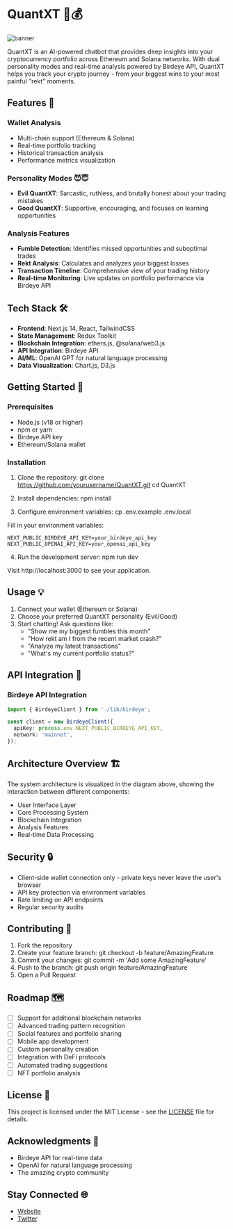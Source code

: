 # QuantXT 🤖💰
![banner](https://github.com/user-attachments/assets/5d9191d5-4139-4e32-aa5a-5b290808b40e)

QuantXT is an AI-powered chatbot that provides deep insights into your cryptocurrency portfolio across Ethereum and Solana networks. With dual personality modes and real-time analysis powered by Birdeye API, QuantXT helps you track your crypto journey - from your biggest wins to your most painful "rekt" moments.

## Features 🌟

### Wallet Analysis
- Multi-chain support (Ethereum & Solana)
- Real-time portfolio tracking
- Historical transaction analysis
- Performance metrics visualization

### Personality Modes 😈😇
- **Evil QuantXT**: Sarcastic, ruthless, and brutally honest about your trading mistakes
- **Good QuantXT**: Supportive, encouraging, and focuses on learning opportunities

### Analysis Features
- **Fumble Detection**: Identifies missed opportunities and suboptimal trades
- **Rekt Analysis**: Calculates and analyzes your biggest losses
- **Transaction Timeline**: Comprehensive view of your trading history
- **Real-time Monitoring**: Live updates on portfolio performance via Birdeye API

## Tech Stack 🛠️

- **Frontend**: Next.js 14, React, TailwindCSS
- **State Management**: Redux Toolkit
- **Blockchain Integration**: ethers.js, @solana/web3.js
- **API Integration**: Birdeye API
- **AI/ML**: OpenAI GPT for natural language processing
- **Data Visualization**: Chart.js, D3.js

## Getting Started 🚀

### Prerequisites
- Node.js (v18 or higher)
- npm or yarn
- Birdeye API key
- Ethereum/Solana wallet

### Installation

1. Clone the repository:
git clone https://github.com/yourusername/QuantXT.git
cd QuantXT

2. Install dependencies:
npm install

3. Configure environment variables:
cp .env.example .env.local

Fill in your environment variables:
```env
NEXT_PUBLIC_BIRDEYE_API_KEY=your_birdeye_api_key
NEXT_PUBLIC_OPENAI_API_KEY=your_openai_api_key
```

4. Run the development server:
npm run dev

Visit http://localhost:3000 to see your application.

## Usage 💡

1. Connect your wallet (Ethereum or Solana)
2. Choose your preferred QuantXT personality (Evil/Good)
3. Start chatting! Ask questions like:
   - "Show me my biggest fumbles this month"
   - "How rekt am I from the recent market crash?"
   - "Analyze my latest transactions"
   - "What's my current portfolio status?"

## API Integration 🔌

### Birdeye API Integration
```typescript
import { BirdeyeClient } from './lib/birdeye';

const client = new BirdeyeClient({
  apiKey: process.env.NEXT_PUBLIC_BIRDEYE_API_KEY,
  network: 'mainnet',
});
```

## Architecture Overview 🏗️

The system architecture is visualized in the diagram above, showing the interaction between different components:
- User Interface Layer
- Core Processing System
- Blockchain Integration
- Analysis Features
- Real-time Data Processing

## Security 🔒

- Client-side wallet connection only - private keys never leave the user's browser
- API key protection via environment variables
- Rate limiting on API endpoints
- Regular security audits

## Contributing 🤝

1. Fork the repository
2. Create your feature branch: git checkout -b feature/AmazingFeature
3. Commit your changes: git commit -m 'Add some AmazingFeature'
4. Push to the branch: git push origin feature/AmazingFeature
5. Open a Pull Request

## Roadmap 🗺️

- [ ] Support for additional blockchain networks
- [ ] Advanced trading pattern recognition
- [ ] Social features and portfolio sharing
- [ ] Mobile app development
- [ ] Custom personality creation
- [ ] Integration with DeFi protocols
- [ ] Automated trading suggestions
- [ ] NFT portfolio analysis

## License 📝

This project is licensed under the MIT License - see the [LICENSE](LICENSE) file for details.

## Acknowledgments 🙏

- Birdeye API for real-time data
- OpenAI for natural language processing
- The amazing crypto community

## Stay Connected 🌐

- [Website](https://quantxt.io)
- [Twitter](https://twitter.com/quantxt)
